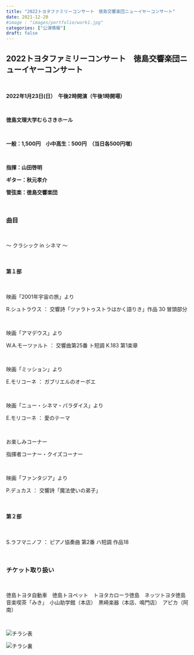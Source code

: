 ```yaml
---
title: "2022トヨタファミリーコンサート　徳島交響楽団ニューイヤーコンサート"
date: 2021-12-20
#image : "images/portfolio/work1.jpg"
categories: ["公演情報"]
draft: false
---
```


## 2022トヨタファミリーコンサート　徳島交響楽団ニューイヤーコンサート

<br/>

**2022年1月23日(日）　午後2時開演（午後1時開場）**

<br/>

**徳島文理大学むらさきホール**

<br/>

**一般：1,500円　小中高生：500円　（当日各500円増）**

<br/>

**指揮：山田啓明**

**ギター：秋元孝介**

**管弦楽：徳島交響楽団**

<br/>

### 曲目

<br/>

～ クラシック in シネマ ～

<br/>

#### 第１部

<br/>

映画「2001年宇宙の旅」より

R.シュトラウス ： 交響詩「ツァラトゥストラはかく語りき」作品 30 冒頭部分

<br/>

映画「アマデウス」より

W.A.モーツァルト ： 交響曲第25番 ト短調 K.183 第1楽章

<br/>

映画「ミッション」より

E.モリコーネ ： ガブリエルのオーボエ

<br/>

映画「ニュー・シネマ・パラダイス」より

E.モリコーネ ： 愛のテーマ

<br/>

お楽しみコーナー

指揮者コーナー・クイズコーナー

<br/>

映画「ファンタジア」より

P.デュカス ： 交響詩「魔法使いの弟子」

<br/>

#### 第２部

<br/>

S.ラフマニノフ ： ピアノ協奏曲 第2番 ハ短調 作品18

<br/>

### チケット取り扱い

<br/>

徳島トヨタ自動車　徳島トヨペット　トヨタカローラ徳島　ネッツトヨタ徳島
音楽喫茶「みき」　小山助学館（本店）　黒崎楽器（本店、鳴門店）　アピカ（阿南） 

<br/>

![チラシ表](/images/news/2022-NYC-front.jpg)

![チラシ裏](/images/news/2022-NYC-back.jpg)
